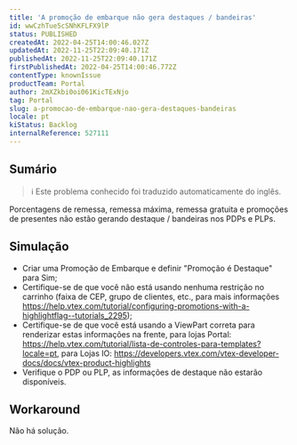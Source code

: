 ```yaml
---
title: 'A promoção de embarque não gera destaques / bandeiras'
id: wwCzhTue5cSNhKFLFX9lP
status: PUBLISHED
createdAt: 2022-04-25T14:00:46.027Z
updatedAt: 2022-11-25T22:09:40.171Z
publishedAt: 2022-11-25T22:09:40.171Z
firstPublishedAt: 2022-04-25T14:00:46.772Z
contentType: knownIssue
productTeam: Portal
author: 2mXZkbi0oi061KicTExNjo
tag: Portal
slug: a-promocao-de-embarque-nao-gera-destaques-bandeiras
locale: pt
kiStatus: Backlog
internalReference: 527111
---
```


## Sumário

>ℹ️ Este problema conhecido foi traduzido automaticamente do inglês.


Porcentagens de remessa, remessa máxima, remessa gratuita e promoções de presentes não estão gerando destaque / bandeiras nos PDPs e PLPs.



## Simulação


- Criar uma Promoção de Embarque e definir "Promoção é Destaque" para Sim;
- Certifique-se de que você não está usando nenhuma restrição no carrinho (faixa de CEP, grupo de clientes, etc., para mais informações https://help.vtex.com/tutorial/configuring-promotions-with-a-highlightflag--tutorials_2295);
- Certifique-se de que você está usando a ViewPart correta para renderizar estas informações na frente, para lojas Portal: https://help.vtex.com/tutorial/lista-de-controles-para-templates?locale=pt, para Lojas IO: https://developers.vtex.com/vtex-developer-docs/docs/vtex-product-highlights
- Verifique o PDP ou PLP, as informações de destaque não estarão disponíveis.



## Workaround


Não há solução.

